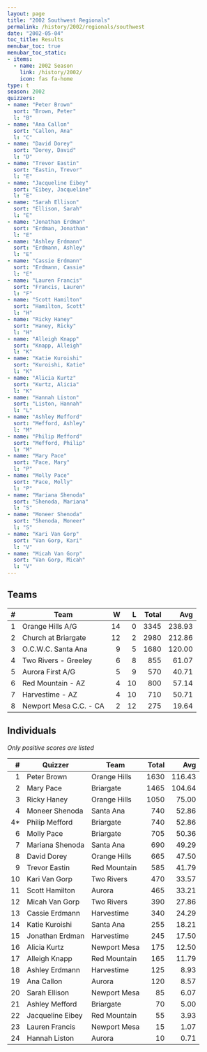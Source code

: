 ```yaml
---
layout: page
title: "2002 Southwest Regionals"
permalink: /history/2002/regionals/southwest
date: "2002-05-04"
toc_title: Results
menubar_toc: true
menubar_toc_static:
- items:
  - name: 2002 Season
    link: /history/2002/
    icon: fas fa-home
type: t
season: 2002
quizzers:
- name: "Peter Brown"
  sort: "Brown, Peter"
  l: "B"
- name: "Ana Callon"
  sort: "Callon, Ana"
  l: "C"
- name: "David Dorey"
  sort: "Dorey, David"
  l: "D"
- name: "Trevor Eastin"
  sort: "Eastin, Trevor"
  l: "E"
- name: "Jacqueline Eibey"
  sort: "Eibey, Jacqueline"
  l: "E"
- name: "Sarah Ellison"
  sort: "Ellison, Sarah"
  l: "E"
- name: "Jonathan Erdman"
  sort: "Erdman, Jonathan"
  l: "E"
- name: "Ashley Erdmann"
  sort: "Erdmann, Ashley"
  l: "E"
- name: "Cassie Erdmann"
  sort: "Erdmann, Cassie"
  l: "E"
- name: "Lauren Francis"
  sort: "Francis, Lauren"
  l: "F"
- name: "Scott Hamilton"
  sort: "Hamilton, Scott"
  l: "H"
- name: "Ricky Haney"
  sort: "Haney, Ricky"
  l: "H"
- name: "Alleigh Knapp"
  sort: "Knapp, Alleigh"
  l: "K"
- name: "Katie Kuroishi"
  sort: "Kuroishi, Katie"
  l: "K"
- name: "Alicia Kurtz"
  sort: "Kurtz, Alicia"
  l: "K"
- name: "Hannah Liston"
  sort: "Liston, Hannah"
  l: "L"
- name: "Ashley Mefford"
  sort: "Mefford, Ashley"
  l: "M"
- name: "Philip Mefford"
  sort: "Mefford, Philip"
  l: "M"
- name: "Mary Pace"
  sort: "Pace, Mary"
  l: "P"
- name: "Molly Pace"
  sort: "Pace, Molly"
  l: "P"
- name: "Mariana Shenoda"
  sort: "Shenoda, Mariana"
  l: "S"
- name: "Moneer Shenoda"
  sort: "Shenoda, Moneer"
  l: "S"
- name: "Kari Van Gorp"
  sort: "Van Gorp, Kari"
  l: "V"
- name: "Micah Van Gorp"
  sort: "Van Gorp, Micah"
  l: "V"
---
```


## Teams

|    # | Team                   |    W |    L | Total |    Avg |
| ---: | ---------------------- | ---: | ---: | ----: | -----: |
|    1 | Orange Hills A/G       |   14 |    0 |  3345 | 238.93 |
|    2 | Church at Briargate    |   12 |    2 |  2980 | 212.86 |
|    3 | O.C.W.C. Santa Ana     |    9 |    5 |  1680 | 120.00 |
|    4 | Two Rivers - Greeley   |    6 |    8 |   855 |  61.07 |
|    5 | Aurora First A/G       |    5 |    9 |   570 |  40.71 |
|    6 | Red Mountain - AZ      |    4 |   10 |   800 |  57.14 |
|    7 | Harvestime - AZ        |    4 |   10 |   710 |  50.71 |
|    8 | Newport Mesa C.C. - CA |    2 |   12 |   275 |  19.64 |

## Individuals

*Only positive scores are listed*

|    # | Quizzer          | Team         | Total |    Avg |
| ---: | ---------------- | ------------ | ----: | -----: |
|    1 | Peter Brown      | Orange Hills |  1630 | 116.43 |
|    2 | Mary Pace        | Briargate    |  1465 | 104.64 |
|    3 | Ricky Haney      | Orange Hills |  1050 |  75.00 |
|    4 | Moneer Shenoda   | Santa Ana    |   740 |  52.86 |
|   4* | Philip Mefford   | Briargate    |   740 |  52.86 |
|    6 | Molly Pace       | Briargate    |   705 |  50.36 |
|    7 | Mariana Shenoda  | Santa Ana    |   690 |  49.29 |
|    8 | David Dorey      | Orange Hills |   665 |  47.50 |
|    9 | Trevor Eastin    | Red Mountain |   585 |  41.79 |
|   10 | Kari Van Gorp    | Two Rivers   |   470 |  33.57 |
|   11 | Scott Hamilton   | Aurora       |   465 |  33.21 |
|   12 | Micah Van Gorp   | Two Rivers   |   390 |  27.86 |
|   13 | Cassie Erdmann   | Harvestime   |   340 |  24.29 |
|   14 | Katie Kuroishi   | Santa Ana    |   255 |  18.21 |
|   15 | Jonathan Erdman  | Harvestime   |   245 |  17.50 |
|   16 | Alicia Kurtz     | Newport Mesa |   175 |  12.50 |
|   17 | Alleigh Knapp    | Red Mountain |   165 |  11.79 |
|   18 | Ashley Erdmann   | Harvestime   |   125 |   8.93 |
|   19 | Ana Callon       | Aurora       |   120 |   8.57 |
|   20 | Sarah Ellison    | Newport Mesa |    85 |   6.07 |
|   21 | Ashley Mefford   | Briargate    |    70 |   5.00 |
|   22 | Jacqueline Eibey | Red Mountain |    55 |   3.93 |
|   23 | Lauren Francis   | Newport Mesa |    15 |   1.07 |
|   24 | Hannah Liston    | Aurora       |    10 |   0.71 |